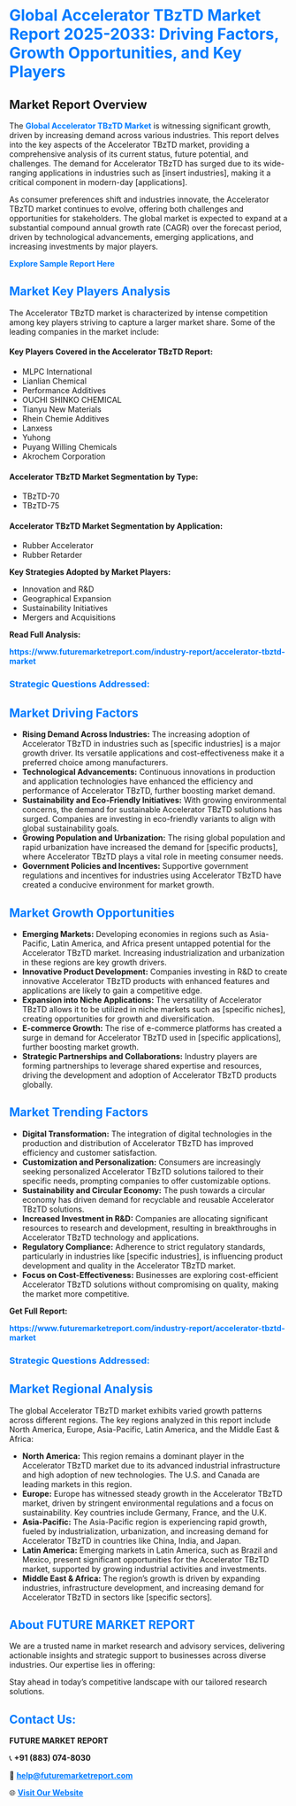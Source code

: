 <h1 style="color: #007BFF;">Global Accelerator TBzTD Market Report 2025-2033: Driving Factors, Growth Opportunities, and Key Players</h1>

<section id="overview">
<h2>Market Report Overview</h2>
<p>The <a href="https://www.futuremarketreport.com/industry-report/accelerator-tbztd-market" style="color: #007BFF; text-decoration: none;"><strong>Global Accelerator TBzTD Market</strong></a> is witnessing significant growth, driven by increasing demand across various industries. This report delves into the key aspects of the Accelerator TBzTD market, providing a comprehensive analysis of its current status, future potential, and challenges. The demand for Accelerator TBzTD has surged due to its wide-ranging applications in industries such as [insert industries], making it a critical component in modern-day [applications].</p>
<p>As consumer preferences shift and industries innovate, the Accelerator TBzTD market continues to evolve, offering both challenges and opportunities for stakeholders. The global market is expected to expand at a substantial compound annual growth rate (CAGR) over the forecast period, driven by technological advancements, emerging applications, and increasing investments by major players.</p>
</section>

<section id="overview">
<p><a href="https://www.futuremarketreport.com/request-sample/reportId=115018" style="color: #007BFF; text-decoration: none;"><strong>Explore Sample Report Here</strong></a></p>
</section>

<section id="key-players">
<h2 style="color: #007BFF;">Market Key Players Analysis</h2>
<p>The Accelerator TBzTD market is characterized by intense competition among key players striving to capture a larger market share. Some of the leading companies in the market include:</p>
<h4>Key Players Covered in the Accelerator TBzTD Report:</h4>
<ul><li>MLPC International</li><li>Lianlian Chemical</li><li>Performance Additives</li><li>OUCHI SHINKO CHEMICAL</li><li>Tianyu New Materials</li><li>Rhein Chemie Additives</li><li>Lanxess</li><li>Yuhong</li><li>Puyang Willing Chemicals</li><li>Akrochem Corporation</li></ul>
<h4>Accelerator TBzTD Market Segmentation by Type:</h4>
<ul><li>TBzTD-70</li><li>TBzTD-75</li></ul>

<h4>Accelerator TBzTD Market Segmentation by Application:</h4>
<ul><li>Rubber Accelerator</li><li>Rubber Retarder</li></ul>
<p><strong>Key Strategies Adopted by Market Players:</strong></p>
<ul>
<li>Innovation and R&D</li>
<li>Geographical Expansion</li>
<li>Sustainability Initiatives</li>
<li>Mergers and Acquisitions</li>
</ul>
</section>

<section>
<p><strong>Read Full Analysis: </strong></p><a href="https://www.futuremarketreport.com/industry-report/accelerator-tbztd-market" style="color: #007BFF; text-decoration: none;"><strong>https://www.futuremarketreport.com/industry-report/accelerator-tbztd-market</strong></a>
<h3 style="color: #007BFF;">Strategic Questions Addressed:</h3>
</section>

<section id="driving-factors">
<h2 style="color: #007BFF;">Market Driving Factors</h2>
<ul>
<li><strong>Rising Demand Across Industries:</strong> The increasing adoption of Accelerator TBzTD in industries such as [specific industries] is a major growth driver. Its versatile applications and cost-effectiveness make it a preferred choice among manufacturers.</li>
<li><strong>Technological Advancements:</strong> Continuous innovations in production and application technologies have enhanced the efficiency and performance of Accelerator TBzTD, further boosting market demand.</li>
<li><strong>Sustainability and Eco-Friendly Initiatives:</strong> With growing environmental concerns, the demand for sustainable Accelerator TBzTD solutions has surged. Companies are investing in eco-friendly variants to align with global sustainability goals.</li>
<li><strong>Growing Population and Urbanization:</strong> The rising global population and rapid urbanization have increased the demand for [specific products], where Accelerator TBzTD plays a vital role in meeting consumer needs.</li>
<li><strong>Government Policies and Incentives:</strong> Supportive government regulations and incentives for industries using Accelerator TBzTD have created a conducive environment for market growth.</li>
</ul>
</section>

<section id="growth-opportunities">
<h2 style="color: #007BFF;">Market Growth Opportunities</h2>
<ul>
<li><strong>Emerging Markets:</strong> Developing economies in regions such as Asia-Pacific, Latin America, and Africa present untapped potential for the Accelerator TBzTD market. Increasing industrialization and urbanization in these regions are key growth drivers.</li>
<li><strong>Innovative Product Development:</strong> Companies investing in R&D to create innovative Accelerator TBzTD products with enhanced features and applications are likely to gain a competitive edge.</li>
<li><strong>Expansion into Niche Applications:</strong> The versatility of Accelerator TBzTD allows it to be utilized in niche markets such as [specific niches], creating opportunities for growth and diversification.</li>
<li><strong>E-commerce Growth:</strong> The rise of e-commerce platforms has created a surge in demand for Accelerator TBzTD used in [specific applications], further boosting market growth.</li>
<li><strong>Strategic Partnerships and Collaborations:</strong> Industry players are forming partnerships to leverage shared expertise and resources, driving the development and adoption of Accelerator TBzTD products globally.</li>
</ul>
</section>

<section id="trending-factors">
<h2 style="color: #007BFF;">Market Trending Factors</h2>
<ul>
<li><strong>Digital Transformation:</strong> The integration of digital technologies in the production and distribution of Accelerator TBzTD has improved efficiency and customer satisfaction.</li>
<li><strong>Customization and Personalization:</strong> Consumers are increasingly seeking personalized Accelerator TBzTD solutions tailored to their specific needs, prompting companies to offer customizable options.</li>
<li><strong>Sustainability and Circular Economy:</strong> The push towards a circular economy has driven demand for recyclable and reusable Accelerator TBzTD solutions.</li>
<li><strong>Increased Investment in R&D:</strong> Companies are allocating significant resources to research and development, resulting in breakthroughs in Accelerator TBzTD technology and applications.</li>
<li><strong>Regulatory Compliance:</strong> Adherence to strict regulatory standards, particularly in industries like [specific industries], is influencing product development and quality in the Accelerator TBzTD market.</li>
<li><strong>Focus on Cost-Effectiveness:</strong> Businesses are exploring cost-efficient Accelerator TBzTD solutions without compromising on quality, making the market more competitive.</li>
</ul>
</section>

<section>
<p><strong>Get Full Report: </strong></p><a href="https://www.futuremarketreport.com/industry-report/accelerator-tbztd-market" style="color: #007BFF; text-decoration: none;"><strong>https://www.futuremarketreport.com/industry-report/accelerator-tbztd-market</strong></a>
<h3 style="color: #007BFF;">Strategic Questions Addressed:</h3>
</section>


<section id="regional-analysis">
<h2 style="color: #007BFF;">Market Regional Analysis</h2>
<p>The global Accelerator TBzTD market exhibits varied growth patterns across different regions. The key regions analyzed in this report include North America, Europe, Asia-Pacific, Latin America, and the Middle East & Africa:</p>
<ul>
<li><strong>North America:</strong> This region remains a dominant player in the Accelerator TBzTD market due to its advanced industrial infrastructure and high adoption of new technologies. The U.S. and Canada are leading markets in this region.</li>
<li><strong>Europe:</strong> Europe has witnessed steady growth in the Accelerator TBzTD market, driven by stringent environmental regulations and a focus on sustainability. Key countries include Germany, France, and the U.K.</li>
<li><strong>Asia-Pacific:</strong> The Asia-Pacific region is experiencing rapid growth, fueled by industrialization, urbanization, and increasing demand for Accelerator TBzTD in countries like China, India, and Japan.</li>
<li><strong>Latin America:</strong> Emerging markets in Latin America, such as Brazil and Mexico, present significant opportunities for the Accelerator TBzTD market, supported by growing industrial activities and investments.</li>
<li><strong>Middle East & Africa:</strong> The region’s growth is driven by expanding industries, infrastructure development, and increasing demand for Accelerator TBzTD in sectors like [specific sectors].</li>
</ul>
</section>

<footer>
<h2 style="color: #007BFF;">About FUTURE MARKET REPORT</h2>
<p>We are a trusted name in market research and advisory services, delivering actionable insights and strategic support to businesses across diverse industries. Our expertise lies in offering:</p>

<p>Stay ahead in today’s competitive landscape with our tailored research solutions.</p>

<h2 style="color: #007BFF;">Contact Us:</h2>
<p><strong>FUTURE MARKET REPORT</strong></p>
<p>📞 <strong>+91 (883) 074-8030</strong></p>
<p>📧 <strong><a href="mailto:help@futuremarketreport.com" style="color: #007BFF;">help@futuremarketreport.com</a></strong></p>
<p>🌐 <strong><a href="https://www.futuremarketreport.com/" style="color: #007BFF;">Visit Our Website</a></strong></p>
</footer>
